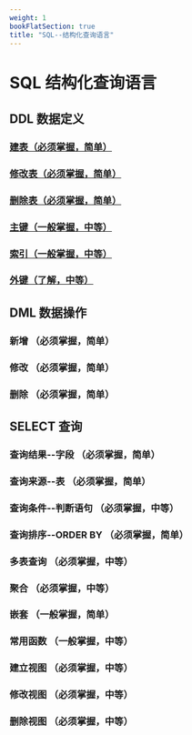 ```yaml
---
weight: 1
bookFlatSection: true
title: "SQL--结构化查询语言"
---
```


# SQL 结构化查询语言

## DDL 数据定义

### [建表（必须掌握，简单）](./first/DDL/#建立表)
### [修改表（必须掌握，简单）](./first/DDL/#修改表)
### [删除表（必须掌握，简单）](./first/DDL/#删除表)


### [主键（一般掌握，中等）](./first/DDL/#主键)
### [索引（一般掌握，中等）](./first/DDL/#索引)
### [外键（了解，中等）](./first/DDL/#外键)


## DML 数据操作

### 新增 （必须掌握，简单）
### 修改 （必须掌握，简单）
### 删除 （必须掌握，简单）


## SELECT 查询

### 查询结果--字段  （必须掌握，简单）
### 查询来源--表  （必须掌握，简单）
### 查询条件--判断语句  （必须掌握，中等）
### 查询排序--ORDER BY  （必须掌握，简单）

### 多表查询  （必须掌握，中等）
### 聚合  （必须掌握，中等）
### 嵌套  （一般掌握，简单）
### 常用函数  （一般掌握，中等）
 
### 建立视图  （必须掌握，中等）
### 修改视图  （必须掌握，中等）
### 删除视图  （必须掌握，中等）